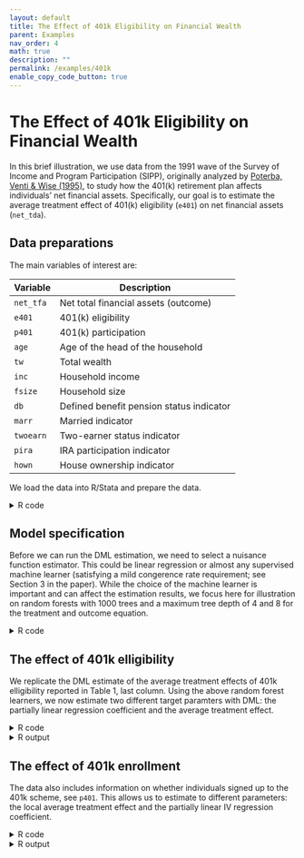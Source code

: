 ```yaml
---
layout: default
title: The Effect of 401k Eligibility on Financial Wealth
parent: Examples
nav_order: 4
math: true
description: ""
permalink: /examples/401k
enable_copy_code_button: true
---
```


# The Effect of 401k Eligibility on Financial Wealth

In this brief illustration, we use data from the 1991 wave of the Survey of Income and Program Participation (SIPP), originally analyzed by [Poterba, Venti & Wise (1995)](https://doi.org/10.1016/0047-2727(94)01462-W), to study how the 401(k) retirement plan affects individuals’ net financial assets. Specifically, our goal is to estimate the average treatment effect of 401(k) eligibility (`e401`) on net financial assets (`net_tda`).

## Data preparations

The main variables of interest are:

| Variable | Description |
| --------- | ----------- |
| `net_tfa` |  Net total financial assets (outcome) |
| `e401` | 401(k) eligibility |
| `p401` | 401(k) participation |
| `age` | Age of the head of the household |
| `tw` | Total wealth |
| `inc` | Household income |
| `fsize` | Household size |
| `db` | Defined benefit pension status indicator |
| `marr` | Married indicator |
| `twoearn` | Two-earner status indicator |
| `pira` | IRA participation indicator |
| `hown` | House ownership indicator |


We load the data into R/Stata and prepare the data.

<details markdown="block">
<summary>R code</summary>

```
library(haven)
library(ddml)
dat <- read_dta("http://dmlguide.github.io/assets/dta/PVW_data.dta")

set.seed(20241111)

# Define control variables
control_names <- c("age", "tw", "inc", "fsize", "db", "marr", 
                  "twoearn", "pira", "hown")

# Extract variables
y <- dat$net_tfa
D <- dat$e401
X <- as.matrix(dat[, control_names])
```

</details>

## Model specification

Before we can run the DML estimation, we need to select a nuisance function estimator. This could be linear regression or almost any supervised machine learner (satisfying a mild congerence rate requirement; see Section 3 in the paper). While the choice of the machine learner is important and can affect the estimation results, we focus here for illustration on random forests with 1000 trees and a maximum tree depth of 4 and 8 for the treatment and outcome equation.

<details markdown="block">
<summary>R code</summary>

{: .important }
> `ddml::mdl_ranger()` is a wrapper of `ranger::ranger()`. To learn which tuning parameter you can set, check the help file with `?ddml::mdl_ranger`. A number of other wrapper commands are included in the `ddml` package and you can also write your own wrapper commands, see [this guide](https://thomaswiemann.com/ddml/articles/new_ml_wrapper.html).

```
# Define model configuration
learners = list(
  list(fun = mdl_ranger,
       args = list(num.trees = 1000, # random forest
                   max.depth = 8)))

learners_DX = list(
  list(fun = mdl_ranger,
       args = list(num.trees = 1000, # random forest
                   max.depth = 4)))
```

</details>

## The effect of 401k elligibility

We replicate the DML estimate of the average treatment effects of 401k elligibility reported in Table 1, last column. Using the above random forest learners, we now estimate two different target paramters with DML: the partially linear regression coefficient and the average treatment effect.

<details markdown="block">
<summary>R code</summary>

We use `ensemble_type = "average"` to disable stacking.

```
# DML estimation of the PLR coefficient
plm_fit <- ddml_plm(y, D, X,
                     learners = learners,
                     learners_DX = learners_DX,
                     sample_folds = 10,
                     ensemble_type = "average")

# DML estimation of the ATE 
ate_fit <- ddml_ate(y, D, X,
                     learners = learners,
                     learners_DX = learners_DX,
                     sample_folds = 10,
                     ensemble_type = "average",
                     trim = 0.001)
summary(ate_fit)

# create texreg-compatible object from `late_lasso`
library(texreg)
ate_texreg <- createTexreg(coef.names="elligibility",
                              coef=summary(ate_fit)[1],
                              se=summary(ate_fit)[2],
                              pvalues=summary(ate_fit)[4]
                              )

screenreg(list(plm_fit$ols_fit,ate_texreg),
          include.ci=FALSE,
          custom.coef.map=list("D_r"="elligibility",
                               "elligibility"="elligibility") 
          )
```

</details>

<details markdown="block">
<summary>R output</summary>

```
======================================
              Model 1      Model 2    
--------------------------------------
elligibility  7825.37 ***  6877.41 ***
              (824.28)     (775.73)   
--------------------------------------
R^2              0.01                 
Adj. R^2         0.01                 
Num. obs.     9915                    
======================================
*** p < 0.001; ** p < 0.01; * p < 0.05
```

</details>

## The effect of 401k enrollment

The data also includes information on whether individuals signed up to the 401k scheme, see `p401`. This allows us to estimate to different parameters: the local average treatment effect and the partially linear IV regression coefficient. 

<details markdown="block">
<summary>R code</summary>

```
# DML estimation of the PLR coefficient
pliv_fit <- ddml_pliv(y, D, Z, X,
                    learners = learners,
                    sample_folds = 10,
                    ensemble_type = "average"
)

# DML estimation of the ATE 
late_fit <- ddml_late(y, D, Z, X,
                    learners = learners, 
                    sample_folds = 10,
                    ensemble_type = "average",
                    trim = 0.001
                    )
# create screenreg-compatible object from `late_fit`
late_texreg <- createTexreg(coef.names="elligibility",
                           coef=summary(late_fit)[1],
                           se=summary(late_fit)[2],
                           pvalues=summary(late_fit)[4]
                           )
 
screenreg(list(pliv_fit$iv_fit,late_texreg),
          include.ci=FALSE,
          custom.coef.map=list("D_r"="participation",
                               "participation"="participation") 
          )
```

</details>

<details markdown="block">
<summary>R output</summary>

```
====================================
               Model 1       Model 2
------------------------------------
participation  10968.64 ***         
               (1212.56)            
------------------------------------
R^2                0.02             
Adj. R^2           0.02             
Num. obs.       9915                
====================================
*** p < 0.001; ** p < 0.01; * p < 0.05
```

</details>